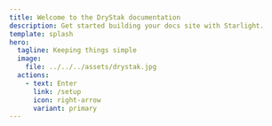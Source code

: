 ```yaml
---
title: Welcome to the DryStak documentation
description: Get started building your docs site with Starlight.
template: splash
hero:
  tagline: Keeping things simple
  image:
    file: ../../../assets/drystak.jpg
  actions:
    - text: Enter
      link: /setup
      icon: right-arrow
      variant: primary
---
```


